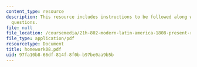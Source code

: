 ```yaml
---
content_type: resource
description: This resource includes instructions to be followed along with the homework
  questions.
file: null
file_location: /coursemedia/21h-802-modern-latin-america-1808-present-revolution-dictatorship-democracy-spring-2005/97fa10b866df814f8f0bb97be0aa9b5b_homework08.pdf
file_type: application/pdf
resourcetype: Document
title: homework08.pdf
uid: 97fa10b8-66df-814f-8f0b-b97be0aa9b5b
---
```

